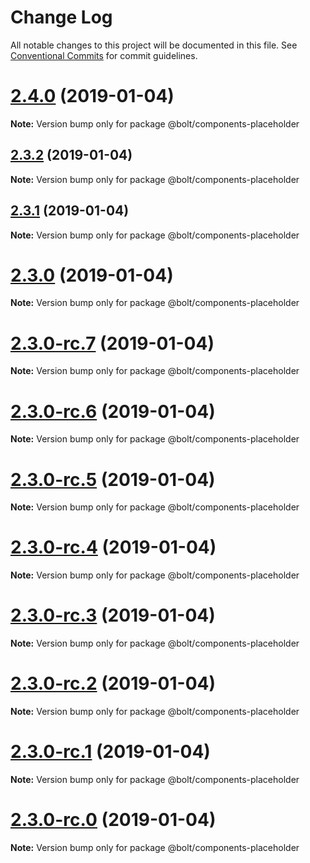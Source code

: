 # Change Log

All notable changes to this project will be documented in this file.
See [Conventional Commits](https://conventionalcommits.org) for commit guidelines.

# [2.4.0](https://github.com/bolt-design-system/bolt/tree/master/packages/components/bolt-placeholder/compare/v2.3.2...v2.4.0) (2019-01-04)

**Note:** Version bump only for package @bolt/components-placeholder





## [2.3.2](https://github.com/bolt-design-system/bolt/tree/master/packages/components/bolt-placeholder/compare/v2.3.1...v2.3.2) (2019-01-04)

**Note:** Version bump only for package @bolt/components-placeholder





## [2.3.1](https://github.com/bolt-design-system/bolt/tree/master/packages/components/bolt-placeholder/compare/v2.3.0...v2.3.1) (2019-01-04)

**Note:** Version bump only for package @bolt/components-placeholder





# [2.3.0](https://github.com/bolt-design-system/bolt/tree/master/packages/components/bolt-placeholder/compare/v2.3.0-rc.7...v2.3.0) (2019-01-04)

**Note:** Version bump only for package @bolt/components-placeholder





# [2.3.0-rc.7](https://github.com/bolt-design-system/bolt/tree/master/packages/components/bolt-placeholder/compare/v2.3.0-rc.6...v2.3.0-rc.7) (2019-01-04)

**Note:** Version bump only for package @bolt/components-placeholder





# [2.3.0-rc.6](https://github.com/bolt-design-system/bolt/tree/master/packages/components/bolt-placeholder/compare/v2.3.0-rc.5...v2.3.0-rc.6) (2019-01-04)

**Note:** Version bump only for package @bolt/components-placeholder





# [2.3.0-rc.5](https://github.com/bolt-design-system/bolt/tree/master/packages/components/bolt-placeholder/compare/v2.3.0-rc.4...v2.3.0-rc.5) (2019-01-04)

**Note:** Version bump only for package @bolt/components-placeholder





# [2.3.0-rc.4](https://github.com/bolt-design-system/bolt/tree/master/packages/components/bolt-placeholder/compare/v2.3.0-rc.3...v2.3.0-rc.4) (2019-01-04)

**Note:** Version bump only for package @bolt/components-placeholder





# [2.3.0-rc.3](https://github.com/bolt-design-system/bolt/tree/master/packages/components/bolt-placeholder/compare/v2.3.0-rc.2...v2.3.0-rc.3) (2019-01-04)

**Note:** Version bump only for package @bolt/components-placeholder





# [2.3.0-rc.2](https://github.com/bolt-design-system/bolt/tree/master/packages/components/bolt-placeholder/compare/v2.3.0-rc.1...v2.3.0-rc.2) (2019-01-04)

**Note:** Version bump only for package @bolt/components-placeholder





# [2.3.0-rc.1](https://github.com/bolt-design-system/bolt/tree/master/packages/components/bolt-placeholder/compare/vv2.3.0-rc.0...v2.3.0-rc.1) (2019-01-04)

**Note:** Version bump only for package @bolt/components-placeholder





# [2.3.0-rc.0](https://github.com/bolt-design-system/bolt/tree/master/packages/components/bolt-placeholder/compare/v2.2.1...v2.3.0-rc.0) (2019-01-04)

**Note:** Version bump only for package @bolt/components-placeholder
